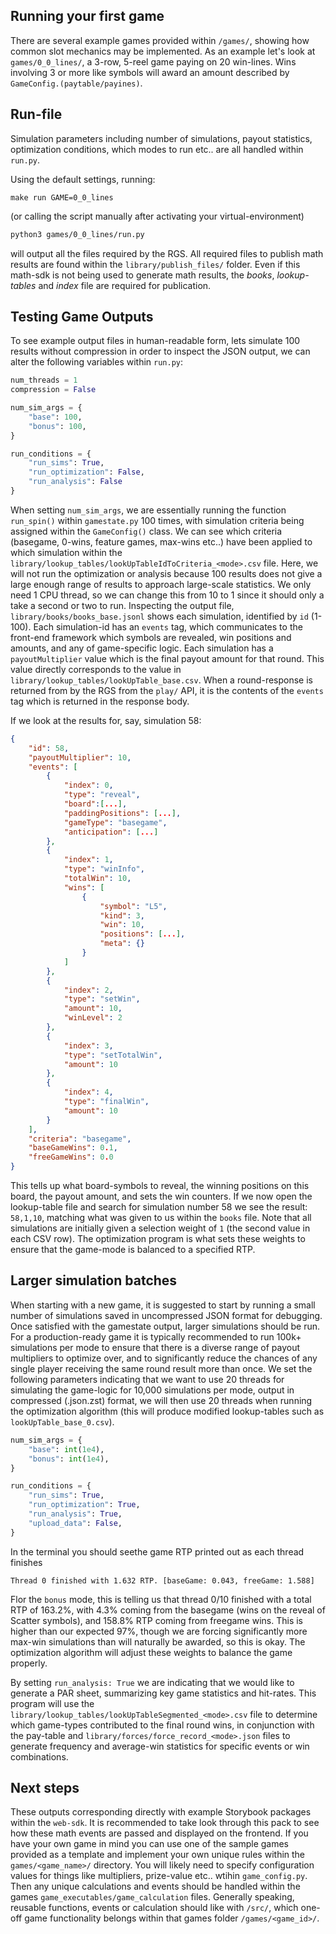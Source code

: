 ## Running your first game

There are several example games provided within `/games/`, showing how common slot mechanics may be implemented. As an example let's look at `games/0_0_lines/`, a 3-row, 5-reel game paying on 20 win-lines. Wins involving 3 or more like symbols will award an amount described by `GameConfig.(paytable/payines)`.


## Run-file

Simulation parameters including number of simulations, payout statistics, optimization conditions, which modes to run etc.. are all handled within `run.py`. 

Using the default settings, running:
```
make run GAME=0_0_lines
```
(or calling the script manually after activating your virtual-environment)
```sh
python3 games/0_0_lines/run.py 
```
will output all the files required by the RGS. All required files to publish math results are found within the `library/publish_files/` folder. Even if this math-sdk is not being used to generate math results, the *books*, *lookup-tables* and *index* file are required for publication. 


## Testing Game Outputs

To see example output files in human-readable form, lets simulate 100 results without compression in order to inspect the JSON output, we can alter the following variables within `run.py`:
```python
num_threads = 1
compression = False

num_sim_args = {
    "base": 100,
    "bonus": 100,
}

run_conditions = {
    "run_sims": True,
    "run_optimization": False,
    "run_analysis": False
}
```
When setting `num_sim_args`, we are essentially running the function `run_spin()` within `gamestate.py` 100 times, with simulation criteria being assigned within the `GameConfig()` class. We can see which criteria (basegame, 0-wins, feature games, max-wins etc..) have been applied to which simulation within the `library/lookup_tables/lookUpTableIdToCriteria_<mode>.csv` file. Here, we will not run the optimization or analysis because 100 results does not give a large enough range of results to approach large-scale statistics. We only need 1 CPU thread, so we can change this from 10 to 1 since it should only a take a second or two to run. Inspecting the output file, `library/books/books_base.jsonl` shows each simulation, identified by `id` (1-100). Each simulation-id has an `events` tag, which communicates to the front-end framework which symbols are revealed, win positions and amounts, and any of game-specific logic. Each simulation has a `payoutMultiplier` value which is the final payout amount for that round. This value directly corresponds to the value in `library/lookup_tables/lookUpTable_base.csv`. When a round-response is returned from by the RGS from the `play/` API, it is the contents of the `events` tag which is returned in the response body. 

If we look at the results for, say, simulation 58:
```json
{
    "id": 58,
    "payoutMultiplier": 10,
    "events": [
        {
            "index": 0,
            "type": "reveal",
            "board":[...],
            "paddingPositions": [...],
            "gameType": "basegame",
            "anticipation": [...]
        },
        {
            "index": 1,
            "type": "winInfo",
            "totalWin": 10,
            "wins": [
                {
                    "symbol": "L5",
                    "kind": 3,
                    "win": 10,
                    "positions": [...],
                    "meta": {}
                }
            ]
        },
        {
            "index": 2,
            "type": "setWin",
            "amount": 10,
            "winLevel": 2
        },
        {
            "index": 3,
            "type": "setTotalWin",
            "amount": 10
        },
        {
            "index": 4,
            "type": "finalWin",
            "amount": 10
        }
    ],
    "criteria": "basegame",
    "baseGameWins": 0.1,
    "freeGameWins": 0.0
}
```
This tells up what board-symbols to reveal, the winning positions on this board, the payout amount, and sets the win counters. If we now open the lookup-table file and search for simulation number 58 we see the result: `58,1,10`, matching what was given to us within the `books` file. Note that all simulations are initially given a selection weight of `1` (the second value in each CSV row). The optimization program is what sets these weights to ensure that the game-mode is balanced to a specified RTP.


## Larger simulation batches

When starting with a new game, it is suggested to start by running a small number of simulations saved in uncompressed JSON format for debugging. Once satisfied with the gamestate output, larger simulations should be run. For a production-ready game it is typically recommended to run 100k+ simulations per mode to ensure that there is a diverse range of payout multipliers to optimize over, and to significantly reduce the chances of any single player receiving the same round result more than once. We set the following parameters indicating that we want to use 20 threads for simulating the game-logic for 10,000 simulations per mode, output in compressed (.json.zst) format, we will then use 20 threads when running the optimization algorithm (this will produce modified lookup-tables such as `lookUpTable_base_0.csv`).

```python
num_sim_args = {
    "base": int(1e4),
    "bonus": int(1e4),
}

run_conditions = {
    "run_sims": True,
    "run_optimization": True,
    "run_analysis": True,
    "upload_data": False,
}
```

In the terminal you should seethe game RTP printed out as each thread finishes
```shell
Thread 0 finished with 1.632 RTP. [baseGame: 0.043, freeGame: 1.588]
```
Flor the `bonus` mode, this is telling us that thread 0/10 finished with a total RTP of 163.2%, with 4.3% coming from the basegame (wins on the reveal of Scatter symbols), and 158.8% RTP coming from freegame wins. This is higher than our expected 97%, though we are forcing significantly more max-win simulations than will naturally be awarded, so this is okay. The optimization algorithm will adjust these weights to balance the game properly.


By setting `run_analysis: True` we are indicating that we would like to generate a PAR sheet, summarizing key game statistics and hit-rates. This program will use the `library/lookup_tables/lookUpTableSegmented_<mode>.csv` file to determine which game-types contributed to the final round wins, in conjunction with the pay-table and `library/forces/force_record_<mode>.json` files to generate frequency and average-win statistics for specific events or win combinations.


## Next steps

These outputs corresponding directly with example Storybook packages within the `web-sdk`. It is recommended to take look through this pack to see how these math events are passed and displayed on the frontend.
If you have your own game in mind you can use one of the sample games provided as a template and implement your own unique rules within the `games/<game_name>/` directory. You will likely need to specify configuration values for things like multipliers, prize-value etc.. wtihin `game_config.py`. Then any unique calculations and events should be handled within the games `game_executables/game_calculation` files. Generally speaking, reusable functions, events or calculation should like with `/src/`, which one-off game functionality belongs within that games folder `/games/<game_id>/`.